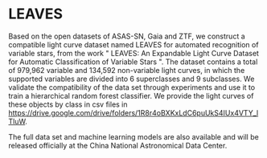 # LEAVES
Based on the open datasets of ASAS-SN, Gaia and ZTF, we construct a compatible light curve dataset named LEAVES for automated recognition of variable stars, from the work " LEAVES: An Expandable Light Curve Dataset for Automatic Classification of Variable Stars ". The dataset contains a total of 979,962 variable and 134,592 non-variable light curves, in which the supported variables are divided into 6 superclasses and 9 subclasses. We validate the compatibility of the data set through experiments and use it to train a hierarchical random forest classifier. 
We provide the light curves of these objects by class in csv files in https://drive.google.com/drive/folders/1R8r4oBXKxLdC6puUkS4IUx4VTY_lTluW. 


The full data set and machine learning models are also available and will be released officially at the China National Astronomical Data Center. 
